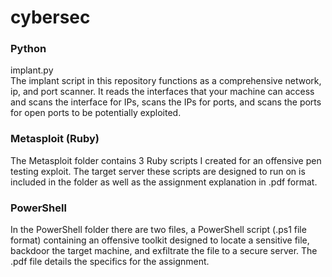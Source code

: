 # cybersec
<h3>Python</h3>
implant.py </br>
  The implant script in this repository functions as a comprehensive network, ip, and port scanner. It reads the interfaces that your machine can access and scans the interface for IPs, scans the IPs for ports, and scans the ports for open ports to be potentially exploited.
  
<h3>Metasploit (Ruby)</h3>
  The Metasploit folder contains 3 Ruby scripts I created for an offensive pen testing exploit. The target server these scripts are designed to run on is included in the folder as well as the assignment explanation in .pdf format.
  
<h3>PowerShell</h3>
  In the PowerShell folder there are two files, a PowerShell script (.ps1 file format) containing an offensive toolkit designed to locate a sensitive file, backdoor the target machine, and exfiltrate the file to a secure server. The .pdf file details the specifics for the assignment.

